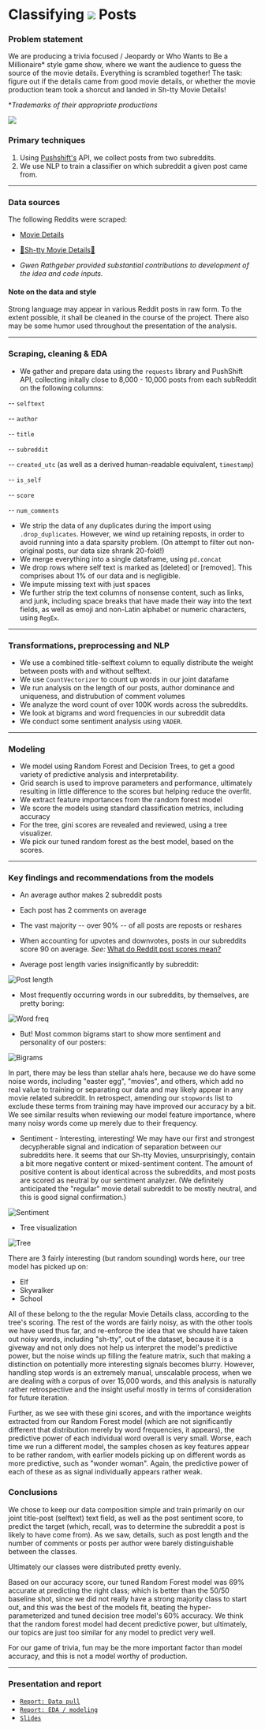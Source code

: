 # Classifying ![](./images/reddit_icon.png) Posts

### Problem statement

We are producing a trivia focused / Jeopardy or Who Wants to Be a Millionaire* style game show, where we want the audience to guess the source of the movie details. Everything is scrambled together! The task: figure out if the details came from good movie details, or whether the movie production team took a shorcut and landed in Sh-tty Movie Details!

*_Trademarks of their appropriate productions_

![](https://www.bigraildiversity.co.uk/wp-content/uploads/2018/10/Night-at-the-Movies-Converted-900x600.png)

### Primary techniques

1. Using [Pushshift's](https://github.com/pushshift/api) API, we collect posts from two subreddits.
2. We use NLP to train a classifier on which subreddit a given post came from.
  
---

### Data sources

The following Reddits were scraped:

* [Movie Details](https://www.reddit.com/r/MovieDetails/)
* [💩Sh-tty Movie Details💩](https://www.reddit.com/r/shittymoviedetails/)

* _Gwen Rathgeber provided substantial contributions to development of the idea and code inputs._


#### Note on the data and style

Strong language may appear in various Reddit posts in raw form. To the extent possible, it shall be cleaned in the course of the project. There also may be some humor used throughout the presentation of the analysis.

---

### Scraping, cleaning & EDA

* We gather and prepare data using the `requests` library and PushShift API, collecting initally close to 8,000 - 10,000 posts from each subReddit on the following columns:

-- `selftext`

-- `author`

-- `title`

-- `subreddit`

-- `created_utc` (as well as a derived human-readable equivalent, `timestamp`)

-- `is_self`

-- `score`

-- `num_comments`

* We strip the data of any duplicates during the import using `.drop_duplicates`. However, we wind up retaining reposts, in order to avoid running into a data sparsity problem. (On attempt to filter out non-original posts, our data size shrank 20-fold!)
* We merge everything into a single dataframe, using `pd.concat`
* We drop rows where self text is marked as [deleted] or [removed]. This comprises about 1% of our data and is negligible.
* We impute missing text with just spaces
* We further strip the text columns of nonsense content, such as links, and junk, including space breaks that have made their way into the text fields, as well as emoji and non-Latin alphabet or numeric characters, using `RegEx`.

--- 

### Transformations, preprocessing and NLP

* We use a combined title-selftext column to equally distribute the weight between posts with and without selftext.
* We use `CountVectorizer` to count up words in our joint datafame
* We run analysis on the length of our posts, author dominance and uniqueness, and distrubution of comment volumes
* We analyze the word count of over 100K words across the subreddits.
* We look at bigrams and word frequencies in our subreddit data
* We conduct some sentiment analysis using `VADER`.

---

### Modeling

* We model using Random Forest and Decision Trees, to get a good variety of predictive analysis and interpretability.
* Grid search is used to improve parameters and performance, ultimately resulting in little difference to the scores but helping reduce the overfit.
* We extract feature importances from the random forest model
* We score the models using standard classification metrics, including accuracy
* For the tree, gini scores are revealed and reviewed, using a tree visualizer.
* We pick our tuned random forest as the best model, based on the scores.
  
---

### Key findings and recommendations from the models

* An average author makes 2 subreddit posts 
* Each post has 2 comments on average
* The vast majority -- over 90% -- of all posts are reposts or reshares
* When accounting for upvotes and downvotes, posts in our subreddits score 90 on average. _See:_ [What do Reddit post scores mean?](https://www.reddit.com/wiki/faq#wiki_how_is_a_submission.27s_score_determined.3F)

* Average post length varies insignificantly by subreddit:

![Post length](./images/post_length.png)

* Most frequently occurring words in our subreddits, by themselves, are pretty boring:

![Word freq](./images/word_freq.png)

* But! Most common bigrams start to show more sentiment and personality of our posters:

![Bigrams](./images/bigrams.png)

In part, there may be less than stellar aha!s here, because we do have some noise words, including "easter egg", "movies", and others, which add no real value to training or separating our data and may likely appear in any movie related subreddit. In retrospect, amending our `stopwords` list to exclude these terms from training may have improved our accuracy by a bit. We see similar results when reviewing our model feature importance, where many noisy words come up merely due to their frequency.

* Sentiment - Interesting, interesting! We may have our first and strongest decypherable signal and indication of separation between our subreddits here. It seems that our Sh-tty Movies, unsurprisingly, contain a bit more negative content or mixed-sentiment content. The amount of positive content is about identical across the subreddits, and most posts are scored as neutral by our sentiment analyzer. (We definitely anticipated the "regular" movie detail subreddit to be mostly neutral, and this is good signal confirmation.)

![Sentiment](./images/sentiment.jpg)

* Tree visualization

![Tree](./images/tree.png)

There are 3 fairly interesting (but random sounding) words here, our tree model has picked up on:

* Elf
* Skywalker
* School

All of these belong to the the regular Movie Details class, according to the tree's scoring. The rest of the words are fairly noisy, as with the other tools we have used thus far, and re-enforce the idea that we should have taken out noisy words, including "sh-tty", out of the dataset, because it is a giveway and not only does not help us interpret the model's predictive power, but the noise winds up filling the feature matrix, such that making a distinction on potentially more interesting signals becomes blurry. However, handling stop words is an extremely manual, unscalable process, when we are dealing with a corpus of over 15,000 words, and this analysis is naturally rather retrospective and the insight useful mostly in terms of consideration for future iteration.

Further, as we see with these gini scores, and with the importance weights extracted from our Random Forest model (which are not significantly different that distribution merely by word frequencies, it appears), the predictive power of each individual word overall is very small. Worse, each time we run a different model, the samples chosen as key features appear to be rather random, with earlier models picking up on different words as more predictive, such as "wonder woman". Again, the predictive power of each of these as as signal individually appears rather weak.

### Conclusions

We chose to keep our data composition simple and train primarily on our joint title-post (selftext) text field, as well as the post sentiment score, to predict the target (which, recall, was to determine the subreddit a post is likely to have come from). As we saw, details, such as post length and the number of comments or posts per author were barely distinguishable between the classes.

Ultimately our classes were distributed pretty evenly.

Based on our accuracy score, our tuned Random Forest model was 69% accurate at predicting the right class; which is better than the 50/50 baseline shot, since we did not really have a strong majority class to start out, and this was the best of the models fit, beating the hyper-parameterized and tuned decision tree model's 60% accuracy. We think that the random forest model had decent predictive power, but ultimately, our topics are just too similar for any model to predict very well.

For our game of trivia, fun may be the more important factor than model accuracy, and this is not a model worthy of production.

---

### Presentation and report

* [`Report: Data pull`](https://git.generalassemb.ly/cotica/project_3/blob/main/code/Project-3-Scraping-Subreddits-data-pull.ipynb)
* [`Report: EDA / modeling`](https://git.generalassemb.ly/cotica/project_3/blob/main/code/Project-3-Scraping-Subreddits-EDA-Modeling.ipynb)
* [`Slides`](https://docs.google.com/presentation/d/1774txe5GKxSPmvsxLAopb4RNMH6vJHXzSnMIYKXwLMk/edit?usp=sharing)
